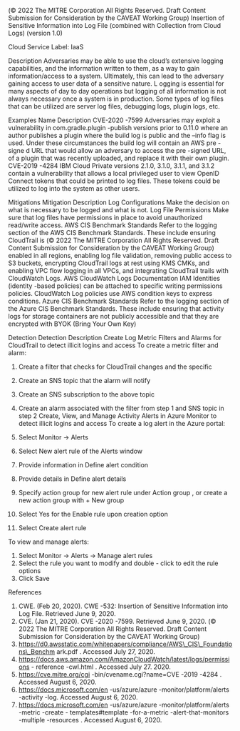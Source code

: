  
(© 2022 The MITRE Corporation All Rights Reserved. Draft Content 
Submission for Consideration by the CAVEAT Working Group) 
 Insertion of Sensitive Information into Log 
File (combined with Collection from Cloud 
Logs) 
(version 1.0) 
 
Cloud Service Label: IaaS 
 
Description 
Adversaries may be able to use the cloud’s extensive logging capabilities, and the 
information written to them, as a way to gain information/access to a system. Ultimately, 
this can lead to the adversary gaining access to user data of a sensitive nature. L ogging 
is essential for many aspects of day to day operations but logging of all information is 
not always necessary once a system is in production. Some types of log files that can 
be utilized are server log files, debugging logs, plugin logs, etc. 
 
Examples 
Name Description 
CVE-2020 -7599 Adversaries may exploit a vulnerability in 
com.gradle.plugin -publish versions prior to 0.11.0 
where an author publishes a plugin where the build log 
is public and the –info flag is used. Under these 
circumstances the build log will contain an AWS pre -
signe d URL that would allow an adversary to access 
the pre -signed URL, of a plugin that was recently 
uploaded, and replace it with their own plugin. 
CVE-2019 -4284 IBM Cloud Private versions 2.1.0, 3.1.0, 3.1.1, and 
3.1.2 contain a vulnerability that allows a local 
privileged user to view OpenID Connect tokens that 
could be printed to log files. These tokens could be 
utilized to log into the system as other users. 
 
Mitigations 
Mitigation Description 
Log Configurations Make the decision on what is necessary to be logged 
and what is not. 
Log File Permissions Make sure that log files have permissions in place to 
avoid unauthorized read/write access. 
AWS CIS Benchmark Standards Refer to the logging section of the AWS CIS Benchmark 
Standards. These include ensuring CloudTrail is 
(© 2022 The MITRE Corporation All Rights Reserved. Draft Content 
Submission for Consideration by the CAVEAT Working Group) 
 enabled in all regions, enabling log file validation, 
removing public access to S3 buckets, encrypting 
CloudTrail logs at rest using KMS CMKs, and enabling 
VPC flow logging in all VPCs, and integrating CloudTrail 
trails with CloudWatch Logs. 
AWS CloudWatch Logs Documentation IAM Identities (identity -based policies) can be attached 
to specific writing permissions policies. CloudWatch Log 
policies use AWS condition keys to express conditions. 
Azure CIS Benchmark Standards Refer to the logging section of the Azure CIS 
Benchmark Standards. These include ensuring that 
activity logs for storage containers are not publicly 
accessible and that they are encrypted with BYOK 
(Bring Your Own Key) 
 
Detection 
Detection Description 
Create Log Metric Filters and Alarms for CloudTrail to 
detect illicit logins and access To create a metric filter and alarm: 
1. Create a filter that checks for CloudTrail 
changes and the specific 
 
2. Create an SNS topic that the alarm will notify 
3. Create an SNS subscription to the above topic 
4. Create an alarm associated with the filter from 
step 1 and SNS topic in step 2 
Create, View, and Manage Activity Alerts in Azure 
Monitor to detect illicit logins and access To create a log alert in the Azure portal: 
1. Select Monitor -> Alerts 
2. Select New alert rule of the Alerts window 
3. Provide information in Define alert condition 
4. Provide details in Define alert details 
5. Specify action group for new alert rule under 
Action group , or create a new action group 
with + New group 
6. Select Yes for the Enable rule upon creation 
option 
7. Select Create alert rule 
 
To view and manage alerts: 
1. Select Monitor -> Alerts -> Manage alert 
rules 
2. Select the rule you want to modify and double -
click to edit the rule options 
3. Click Save 
 
 
References 
1. CWE. (Feb 20, 2020). CWE -532: Insertion of Sensitive Information into Log File. 
Retrieved June 9, 2020. 
2. CVE. (Jan 21, 2020). CVE -2020 -7599. Retrieved June 9, 2020. 
(© 2022 The MITRE Corporation All Rights Reserved. Draft Content 
Submission for Consideration by the CAVEAT Working Group) 
 3. https://d0.awsstatic.com/whitepapers/compliance/AWS\_CIS\_Foundations\_Benchm
ark.pdf . Accessed July 27, 2020. 
4. https://docs.aws.amazon.com/AmazonCloudWatch/latest/logs/permissions -
reference -cwl.html . Accessed July 27. 2020. 
5. https://cve.mitre.org/cgi -bin/cvename.cgi?name=CVE -2019 -4284 . Accessed 
August 6, 2020. 
6. https://docs.microsoft.com/en -us/azure/azure -monitor/platform/alerts -activity -log. 
Accessed August 6, 2020. 
7. https://docs.microsoft.com/en -us/azure/azure -monitor/platform/alerts -metric -create -
templates#template -for-a-metric -alert-that-monitors -multiple -resources . Accessed 
August 6, 2020. 
 